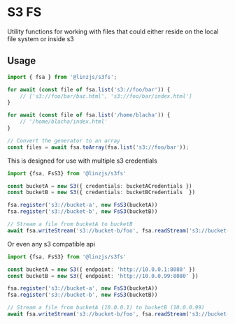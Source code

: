 # S3 FS

Utility functions for working with files that could either reside on the local file system or inside s3

## Usage

```typescript
import { fsa } from '@linzjs/s3fs';

for await (const file of fsa.list('s3://foo/bar')) {
    // ['s3://foo/bar/baz.html', 's3://foo/bar/index.html']
}

for await (const file of fsa.list('/home/blacha')) {
    // '/home/blacha/index.html'
}

// Convert the generator to an array
const files = await fsa.toArray(fsa.list('s3://foo/bar'));
```

This is designed for use with multiple s3 credentials 

```typescript
import {fsa, FsS3} from '@linzjs/s3fs'

const bucketA = new S3({ credentials: bucketACredentials })
const bucketB = new S3({ credentials: bucketBCredentials  })

fsa.register('s3://bucket-a', new FsS3(bucketA))
fsa.register('s3://bucket-b', new FsS3(bucketB))

// Stream a file from bucketA to bucketB
await fsa.writeStream('s3://bucket-b/foo', fsa.readStream('s3://bucket-a/foo'))
```

Or even any s3 compatible api

```typescript
import {fsa, FsS3} from '@linzjs/s3fs'

const bucketA = new S3({ endpoint: 'http://10.0.0.1:8080' })
const bucketB = new S3({ endpoint: 'http://10.0.0.99:8080' })

fsa.register('s3://bucket-a', new FsS3(bucketA))
fsa.register('s3://bucket-b', new FsS3(bucketB))

// Stream a file from bucketA (10.0.0.1) to bucketB (10.0.0.99)
await fsa.writeStream('s3://bucket-b/foo', fsa.readStream('s3://bucket-a/foo'))
```